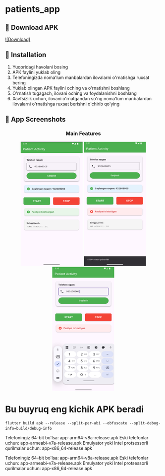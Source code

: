 # patients_app

## 📱 Download APK

[![Download]](https://github.com/azizbekrakhimjonov/patients_app/releases/download/v1.0.0/Patients.apk)

## 🔧 Installation

1. Yuqoridagi havolani bosing
2. APK faylini yuklab oling
3. Telefoningizda noma'lum manbalardan ilovalarni o'rnatishga ruxsat bering
4. Yuklab olingan APK faylini oching va o'rnatishni boshlang
5. O'rnatish tugagach, ilovani oching va foydalanishni boshlang
6. Xavfsizlik uchun, ilovani o'rnatgandan so'ng noma'lum manbalardan ilovalarni o'rnatishga ruxsat berishni o'chirib qo'ying


## 📱 App Screenshots

<div align="center">

### Main Features
<img src="screenshots/screen1.jpg" width="200" height="400">
<img src="screenshots/screen2.jpg" width="200" height="400">
<img src="screenshots/screen3.jpg" width="200" height="400">

</div>


# Bu buyruq eng kichik APK beradi
`flutter build apk --release --split-per-abi --obfuscate --split-debug-info=build/debug-info`

Telefoningiz 64-bit bo'lsa: app-arm64-v8a-release.apk
Eski telefonlar uchun: app-armeabi-v7a-release.apk
Emulyator yoki Intel protsessorli qurilmalar uchun: app-x86_64-release.apk

Telefoningiz 64-bit bo'lsa: app-arm64-v8a-release.apk
Eski telefonlar uchun: app-armeabi-v7a-release.apk
Emulyator yoki Intel protsessorli qurilmalar uchun: app-x86_64-release.apk
